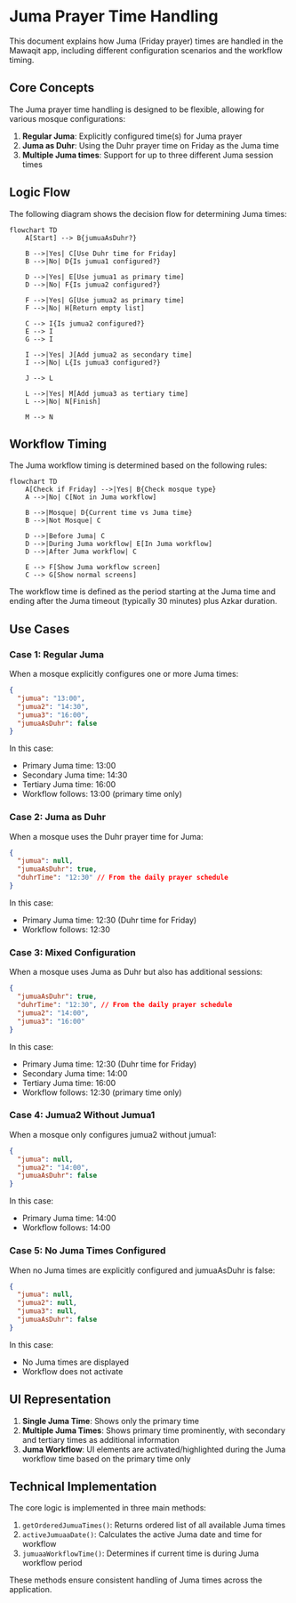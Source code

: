 # Juma Prayer Time Handling

This document explains how Juma (Friday prayer) times are handled in the Mawaqit app, including different configuration scenarios and the workflow timing.

## Core Concepts

The Juma prayer time handling is designed to be flexible, allowing for various mosque configurations:

1. **Regular Juma**: Explicitly configured time(s) for Juma prayer
2. **Juma as Duhr**: Using the Duhr prayer time on Friday as the Juma time
3. **Multiple Juma times**: Support for up to three different Juma session times

## Logic Flow

The following diagram shows the decision flow for determining Juma times:

```mermaid
flowchart TD
    A[Start] --> B{jumuaAsDuhr?}
    
    B -->|Yes| C[Use Duhr time for Friday]
    B -->|No| D{Is jumua1 configured?}
    
    D -->|Yes| E[Use jumua1 as primary time]
    D -->|No| F{Is jumua2 configured?}
    
    F -->|Yes| G[Use jumua2 as primary time]
    F -->|No| H[Return empty list]
    
    C --> I{Is jumua2 configured?}
    E --> I
    G --> I
    
    I -->|Yes| J[Add jumua2 as secondary time]
    I -->|No| L{Is jumua3 configured?}
    
    J --> L
    
    L -->|Yes| M[Add jumua3 as tertiary time]
    L -->|No| N[Finish]
    
    M --> N
```

## Workflow Timing

The Juma workflow timing is determined based on the following rules:

```mermaid
flowchart TD
    A[Check if Friday] -->|Yes| B{Check mosque type}
    A -->|No| C[Not in Juma workflow]
    
    B -->|Mosque| D{Current time vs Juma time}
    B -->|Not Mosque| C
    
    D -->|Before Juma| C
    D -->|During Juma workflow| E[In Juma workflow]
    D -->|After Juma workflow| C
    
    E --> F[Show Juma workflow screen]
    C --> G[Show normal screens]
```

The workflow time is defined as the period starting at the Juma time and ending after the Juma timeout (typically 30 minutes) plus Azkar duration.

## Use Cases

### Case 1: Regular Juma

When a mosque explicitly configures one or more Juma times:

```json
{
  "jumua": "13:00",
  "jumua2": "14:30",
  "jumua3": "16:00",
  "jumuaAsDuhr": false
}
```

In this case:
- Primary Juma time: 13:00
- Secondary Juma time: 14:30
- Tertiary Juma time: 16:00
- Workflow follows: 13:00 (primary time only)

### Case 2: Juma as Duhr

When a mosque uses the Duhr prayer time for Juma:

```json
{
  "jumua": null,
  "jumuaAsDuhr": true,
  "duhrTime": "12:30" // From the daily prayer schedule
}
```

In this case:
- Primary Juma time: 12:30 (Duhr time for Friday)
- Workflow follows: 12:30

### Case 3: Mixed Configuration

When a mosque uses Juma as Duhr but also has additional sessions:

```json
{
  "jumuaAsDuhr": true,
  "duhrTime": "12:30", // From the daily prayer schedule
  "jumua2": "14:00",
  "jumua3": "16:00"
}
```

In this case:
- Primary Juma time: 12:30 (Duhr time for Friday)
- Secondary Juma time: 14:00
- Tertiary Juma time: 16:00
- Workflow follows: 12:30 (primary time only)

### Case 4: Jumua2 Without Jumua1

When a mosque only configures jumua2 without jumua1:

```json
{
  "jumua": null,
  "jumua2": "14:00",
  "jumuaAsDuhr": false
}
```

In this case:
- Primary Juma time: 14:00
- Workflow follows: 14:00

### Case 5: No Juma Times Configured

When no Juma times are explicitly configured and jumuaAsDuhr is false:

```json
{
  "jumua": null,
  "jumua2": null,
  "jumua3": null,
  "jumuaAsDuhr": false
}
```

In this case:
- No Juma times are displayed
- Workflow does not activate

## UI Representation

1. **Single Juma Time**: Shows only the primary time
2. **Multiple Juma Times**: Shows primary time prominently, with secondary and tertiary times as additional information
3. **Juma Workflow**: UI elements are activated/highlighted during the Juma workflow time based on the primary time only

## Technical Implementation

The core logic is implemented in three main methods:

1. `getOrderedJumuaTimes()`: Returns ordered list of all available Juma times
2. `activeJumuaaDate()`: Calculates the active Juma date and time for workflow
3. `jumuaaWorkflowTime()`: Determines if current time is during Juma workflow period

These methods ensure consistent handling of Juma times across the application. 